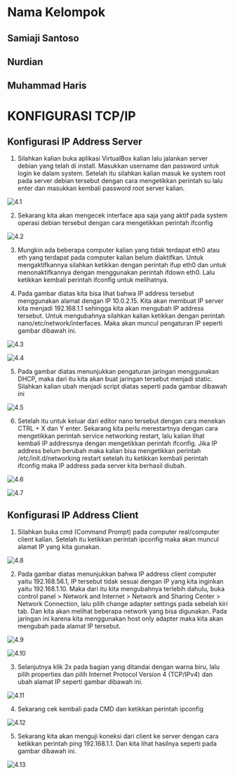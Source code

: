 # Nama Kelompok

## Samiaji Santoso
## Nurdian
## Muhammad Haris

# KONFIGURASI TCP/IP

## Konfigurasi IP Address Server

1. Silahkan kalian buka aplikasi VirtualBox kalian lalu jalankan server debian yang telah di install. Masukkan username dan password untuk login ke dalam system. Setelah itu silahkan kalian masuk ke system root pada server debian tersebut dengan cara mengetikkan perintah su lalu enter dan masukkan kembali password root server kalian.

![4.1](4.1.jpg)

2. Sekarang kita akan mengecek interface apa saja yang aktif pada system operasi debian tersebut dengan cara mengetikkan perintah ifconfig

![4.2](4.2.jpg)

3. Mungkin ada beberapa computer kalian yang tidak terdapat eth0 atau eth yang terdapat pada computer kalian belum diaktifkan. Untuk mengaktifkannya silahkan ketikkan dengan perintah ifup eth0 dan untuk menonaktifkannya dengan menggunakan perintah ifdown eth0. Lalu ketikkan kembali perintah ifconfig untuk melihatnya.

4. Pada gambar diatas kita bisa lihat bahwa IP address tersebut menggunakan alamat dengan IP 10.0.2.15. Kita akan membuat IP server kita menjadi 192.168.1.1 sehingga kita akan mengubah IP address tersebut. Untuk mengubahnya silahkan kalian ketikkan dengan perintah nano/etc/network/interfaces. Maka akan muncul pengaturan IP seperti gambar dibawah ini.

![4.3](4.3.jpg)

![4.4](4.4.jpg)

5. Pada gambar diatas menunjukkan pengaturan jaringan menggunakan DHCP, maka dari itu kita akan buat jaringan tersebut menjadi static. Silahkan kalian ubah menjadi script diatas seperti pada gambar dibawah ini

![4.5](4.5.jpg)

6. Setelah itu untuk keluar dari editor nano tersebut dengan cara menekan CTRL + X dan Y enter. Sekarang kita perlu merestartnya dengan cara mengetikkan perintah service networking restart, lalu kalian lihat kembali IP addressnya dengan mengetikkan perintah ifconfig. Jika IP address belum berubah maka kalian bisa mengetikkan perintah /etc/init.d/networking restart setelah itu ketikkan kembali perintah ifconfig maka IP address pada server kita berhasil diubah.

![4.6](4.6.jpg)

![4.7](4.7.jpg)

## Konfigurasi IP Address Client

1. Silahkan buka cmd (Command Prompt) pada computer real/computer client kalian. Setelah itu ketikkan perintah ipconfig maka akan muncul alamat IP yang kita gunakan.

![4.8](4.8.jpg)

2. Pada gambar diatas menunjukkan bahwa IP address client computer yaitu 192.168.56.1, IP tersebut tidak sesuai dengan IP yang kita inginkan yaitu 192.168.1.10. Maka dari itu kita mengubahnya terlebih dahulu, buka control panel > Network and Internet > Network and Sharing Center > Network Connection, lalu pilih change adapter settings pada sebelah kiri tab. Dan kita akan melihat beberapa network yang bisa digunakan. Pada jaringan ini karena kita menggunakan host only adapter maka kita akan mengubah pada alamat IP tersebut.

![4.9](4.9.jpg)

![4.10](4.10.jpg)

3. Selanjutnya klik 2x pada bagian yang ditandai dengan warna biru, lalu pilih properties dan pilih Internet Protocol Version 4 (TCP/IPv4) dan ubah alamat IP seperti gambar dibawah ini.

![4.11](4.11.jpg)

4. Sekarang cek kembali pada CMD dan ketikkan perintah ipconfig

![4.12](4.12.jpg)

5. Sekarang kita akan menguji koneksi dari client ke server dengan cara ketikkan perintah ping 192.168.1.1. Dan kita lihat hasilnya seperti pada gambar dibawah ini.

![4.13](4.13.jpg)

